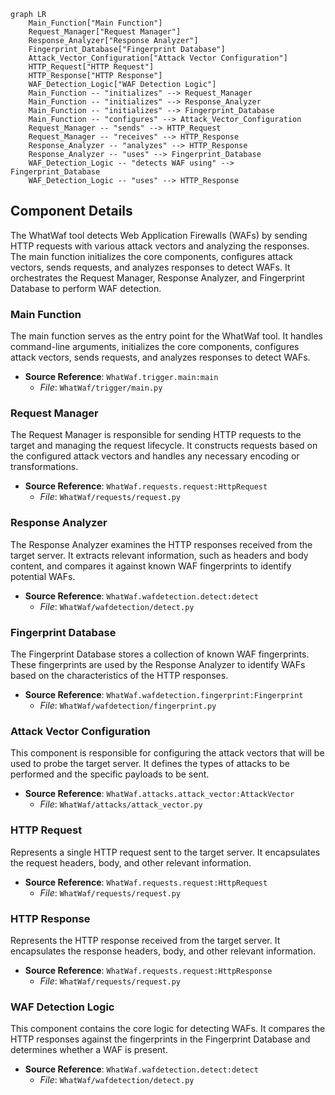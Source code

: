 ```mermaid
graph LR
    Main_Function["Main Function"]
    Request_Manager["Request Manager"]
    Response_Analyzer["Response Analyzer"]
    Fingerprint_Database["Fingerprint Database"]
    Attack_Vector_Configuration["Attack Vector Configuration"]
    HTTP_Request["HTTP Request"]
    HTTP_Response["HTTP Response"]
    WAF_Detection_Logic["WAF Detection Logic"]
    Main_Function -- "initializes" --> Request_Manager
    Main_Function -- "initializes" --> Response_Analyzer
    Main_Function -- "initializes" --> Fingerprint_Database
    Main_Function -- "configures" --> Attack_Vector_Configuration
    Request_Manager -- "sends" --> HTTP_Request
    Request_Manager -- "receives" --> HTTP_Response
    Response_Analyzer -- "analyzes" --> HTTP_Response
    Response_Analyzer -- "uses" --> Fingerprint_Database
    WAF_Detection_Logic -- "detects WAF using" --> Fingerprint_Database
    WAF_Detection_Logic -- "uses" --> HTTP_Response
```

## Component Details

The WhatWaf tool detects Web Application Firewalls (WAFs) by sending HTTP requests with various attack vectors and analyzing the responses. The main function initializes the core components, configures attack vectors, sends requests, and analyzes responses to detect WAFs. It orchestrates the Request Manager, Response Analyzer, and Fingerprint Database to perform WAF detection.

### Main Function
The main function serves as the entry point for the WhatWaf tool. It handles command-line arguments, initializes the core components, configures attack vectors, sends requests, and analyzes responses to detect WAFs.
- **Source Reference**: `WhatWaf.trigger.main:main`
  - *File*: `WhatWaf/trigger/main.py`

### Request Manager
The Request Manager is responsible for sending HTTP requests to the target and managing the request lifecycle. It constructs requests based on the configured attack vectors and handles any necessary encoding or transformations.
- **Source Reference**: `WhatWaf.requests.request:HttpRequest`
  - *File*: `WhatWaf/requests/request.py`

### Response Analyzer
The Response Analyzer examines the HTTP responses received from the target server. It extracts relevant information, such as headers and body content, and compares it against known WAF fingerprints to identify potential WAFs.
- **Source Reference**: `WhatWaf.wafdetection.detect:detect`
  - *File*: `WhatWaf/wafdetection/detect.py`

### Fingerprint Database
The Fingerprint Database stores a collection of known WAF fingerprints. These fingerprints are used by the Response Analyzer to identify WAFs based on the characteristics of the HTTP responses.
- **Source Reference**: `WhatWaf.wafdetection.fingerprint:Fingerprint`
  - *File*: `WhatWaf/wafdetection/fingerprint.py`

### Attack Vector Configuration
This component is responsible for configuring the attack vectors that will be used to probe the target server. It defines the types of attacks to be performed and the specific payloads to be sent.
- **Source Reference**: `WhatWaf.attacks.attack_vector:AttackVector`
  - *File*: `WhatWaf/attacks/attack_vector.py`

### HTTP Request
Represents a single HTTP request sent to the target server. It encapsulates the request headers, body, and other relevant information.
- **Source Reference**: `WhatWaf.requests.request:HttpRequest`
  - *File*: `WhatWaf/requests/request.py`

### HTTP Response
Represents the HTTP response received from the target server. It encapsulates the response headers, body, and other relevant information.
- **Source Reference**: `WhatWaf.requests.request:HttpResponse`
  - *File*: `WhatWaf/requests/request.py`

### WAF Detection Logic
This component contains the core logic for detecting WAFs. It compares the HTTP responses against the fingerprints in the Fingerprint Database and determines whether a WAF is present.
- **Source Reference**: `WhatWaf.wafdetection.detect:detect`
  - *File*: `WhatWaf/wafdetection/detect.py`